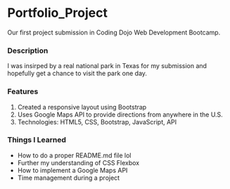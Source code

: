 # Portfolio_Project

Our first project submission in Coding Dojo Web Development Bootcamp.

### Description

I was insirped by a real national park in Texas for my submission and hopefully get a chance to visit the park one day.

### Features

1. Created a responsive layout using Bootstrap
2. Uses Google Maps API to provide directions from anywhere in the U.S.
3. Technologies: HTML5, CSS, Bootstrap, JavaScript, API

### Things I Learned

* How to do a proper README.md file lol
* Further my understanding of CSS Flexbox 
* How to implement a Google Maps API
* Time management during a project
